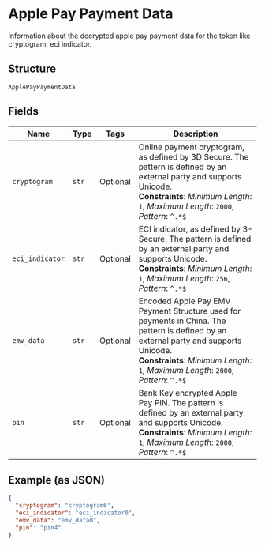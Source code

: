 
# Apple Pay Payment Data

Information about the decrypted apple pay payment data for the token like cryptogram, eci indicator.

## Structure

`ApplePayPaymentData`

## Fields

| Name | Type | Tags | Description |
|  --- | --- | --- | --- |
| `cryptogram` | `str` | Optional | Online payment cryptogram, as defined by 3D Secure. The pattern is defined by an external party and supports Unicode.<br>**Constraints**: *Minimum Length*: `1`, *Maximum Length*: `2000`, *Pattern*: `^.*$` |
| `eci_indicator` | `str` | Optional | ECI indicator, as defined by 3- Secure. The pattern is defined by an external party and supports Unicode.<br>**Constraints**: *Minimum Length*: `1`, *Maximum Length*: `256`, *Pattern*: `^.*$` |
| `emv_data` | `str` | Optional | Encoded Apple Pay EMV Payment Structure used for payments in China. The pattern is defined by an external party and supports Unicode.<br>**Constraints**: *Minimum Length*: `1`, *Maximum Length*: `2000`, *Pattern*: `^.*$` |
| `pin` | `str` | Optional | Bank Key encrypted Apple Pay PIN. The pattern is defined by an external party and supports Unicode.<br>**Constraints**: *Minimum Length*: `1`, *Maximum Length*: `2000`, *Pattern*: `^.*$` |

## Example (as JSON)

```json
{
  "cryptogram": "cryptogram6",
  "eci_indicator": "eci_indicator0",
  "emv_data": "emv_data0",
  "pin": "pin4"
}
```


